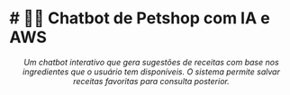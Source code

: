 # # 🍲🤖 Chatbot de Petshop com IA e AWS

<p align="center"><i>Um chatbot interativo que gera sugestões de receitas com base nos ingredientes que o usuário tem disponíveis. O sistema permite salvar receitas favoritas para consulta posterior.</i></p>
